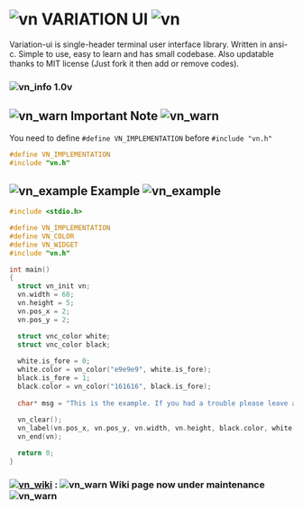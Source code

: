 # ![ vn](https://user-images.githubusercontent.com/77579421/164911621-a215c7ac-bd70-40f4-9c7a-c9435f774599.png) VARIATION UI ![ vn](https://user-images.githubusercontent.com/77579421/164911621-a215c7ac-bd70-40f4-9c7a-c9435f774599.png)

Variation-ui is single-header terminal user interface library. Written in ansi-c. Simple to use, easy to learn and has small codebase. Also updatable thanks to MIT license (Just fork it then add or remove codes).

### ![vn_info](https://user-images.githubusercontent.com/77579421/164913730-eaf5649c-3b64-43c7-8d6f-6e25834ec242.png)  1.0v


## ![vn_warn](https://user-images.githubusercontent.com/77579421/164912332-2be5023b-f5e6-4329-9b0b-b3d545f62618.png) Important Note ![vn_warn](https://user-images.githubusercontent.com/77579421/164912332-2be5023b-f5e6-4329-9b0b-b3d545f62618.png)

You need to define ` #define VN_IMPLEMENTATION ` before ` #include "vn.h" `
```c
#define VN_IMPLEMENTATION
#include "vn.h"
```

## ![vn_example](https://user-images.githubusercontent.com/77579421/164912651-d86e1e6a-48ae-4578-b027-b73f865fd4ec.png) Example ![vn_example](https://user-images.githubusercontent.com/77579421/164912645-827d4d60-beae-4401-bee7-8ee097f30c0d.png)

```c
#include <stdio.h>

#define VN_IMPLEMENTATION
#define VN_COLOR
#define VN_WIDGET
#include "vn.h"

int main()
{
  struct vn_init vn;
  vn.width = 60;
  vn.height = 5;
  vn.pos_x = 2;
  vn.pos_y = 2;

  struct vnc_color white;
  struct vnc_color black;
  
  white.is_fore = 0;
  white.color = vn_color("e9e9e9", white.is_fore);
  black.is_fore = 1;
  black.color = vn_color("161616", black.is_fore);
  
  char* msg = "This is the example. If you had a trouble please leave an issue to https://github.com/hanilr/variation/issues have fun!";
  
  vn_clear();
  vn_label(vn.pos_x, vn.pos_y, vn.width, vn.height, black.color, white.color, text_italic, msg);
  vn_end(vn);

  return 0;
}
```
### [![vn_wiki](https://user-images.githubusercontent.com/77579421/164913562-9a6c5bb6-91d4-4aff-80b5-47dd773eddd2.png)](https://github.com/hanilr/variation-ui/wiki) : ![vn_warn](https://user-images.githubusercontent.com/77579421/164912332-2be5023b-f5e6-4329-9b0b-b3d545f62618.png) Wiki page now under maintenance ![vn_warn](https://user-images.githubusercontent.com/77579421/164912332-2be5023b-f5e6-4329-9b0b-b3d545f62618.png)
